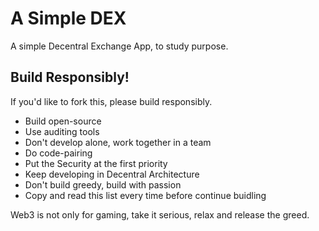 # A Simple DEX

A simple Decentral Exchange App, to study purpose.

## Build Responsibly!

If you'd like to fork this, please build responsibly.

- Build open-source
- Use auditing tools
- Don't develop alone, work together in a team
- Do code-pairing
- Put the Security at the first priority
- Keep developing in Decentral Architecture
- Don't build greedy, build with passion
- Copy and read this list every time before continue buidling

Web3 is not only for gaming, take it serious, relax and release the greed.
